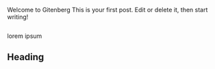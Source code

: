 <!-- wp:paragraph -->
<p>Welcome to Gitenberg This is your first post. Edit or delete it, then start writing!</p>
<!-- /wp:paragraph -->

<!-- wp:image -->
<figure class="wp-block-image"><img alt=""/></figure>
<!-- /wp:image -->

<!-- wp:paragraph -->
<p>lorem ipsum</p>
<!-- /wp:paragraph -->

<!-- wp:heading {"style":{"elements":{"link":{"color":{"text":"var:preset|color|vivid-red"}}}},"textColor":"vivid-red"} -->
<h2 class="wp-block-heading has-vivid-red-color has-text-color has-link-color">Heading</h2>
<!-- /wp:heading -->
